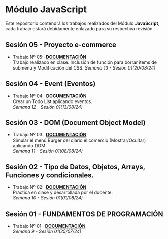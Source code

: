 # Módulo JavaScript
Este repositorio contendrá los trabajos realizados del Módulo **JavaScript**, cada trabajo estará debidamente enlazado para su respectiva revisión. 


## Sesión 05 - Proyecto e-commerce

- Trabajo Nº 05:&nbsp;&nbsp;[**DOCUMENTACIÓN**](./JS_05/)  
Trabajo realizado en clase. Inclusión de función para borrar items de submenu y Modificación del CSS.
*Semana 13 - Sesión 01(20/08/24)*

## Sesión 04 - Event (Eventos)

- Trabajo Nº 04:&nbsp;&nbsp;[**DOCUMENTACIÓN**](./JS_04/)  
Crear un Todo List aplicando eventos.  
*Semana 12 - Sesión 01(13/08/24)*

## Sesión 03 - DOM (Document Object Model)

- Trabajo Nº 03:&nbsp;&nbsp;[**DOCUMENTACIÓN**](./JS_03/)  
Simular el menú Burger del diario el comercio (Mostrar/Ocultar) aplicando DOM.  
*Semana 11 - Sesión 01(08/08/24)*

## Sesión 02 - Tipo de Datos, Objetos, Arrays, Funciones y condicionales.

- Trabajo Nº 02:&nbsp;&nbsp;[**DOCUMENTACIÓN**](./JS_02/)  
Práctica en clase y desarrollada por el docente.  
*Semana 10 - Sesión 01(01/08/24)*

## Sesión 01 - FUNDAMENTOS DE PROGRAMACIÓN

- Trabajo Nº 01:&nbsp;&nbsp;[**DOCUMENTACIÓN**](./JS_01/)  
*Semana 9 - Sesión 01(25/07/24)*
